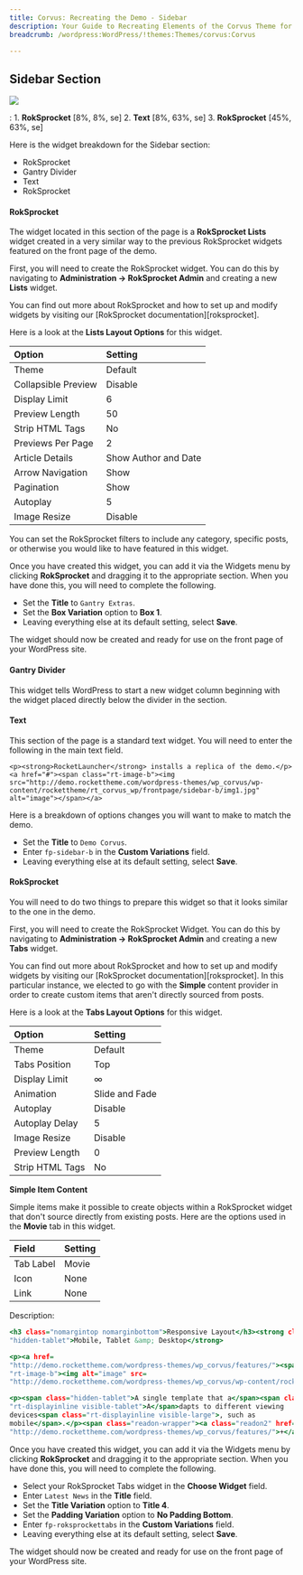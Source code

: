 ```yaml
---
title: Corvus: Recreating the Demo - Sidebar
description: Your Guide to Recreating Elements of the Corvus Theme for WordPress
breadcrumb: /wordpress:WordPress/!themes:Themes/corvus:Corvus

---
```


Sidebar Section
-----

![][demo]

:   1. **RokSprocket** [8%, 8%, se]
    2. **Text** [8%, 63%, se]
    3. **RokSprocket** [45%, 63%, se]

Here is the widget breakdown for the Sidebar section:

* RokSprocket
* Gantry Divider
* Text
* RokSprocket

#### RokSprocket

The widget located in this section of the page is a **RokSprocket Lists** widget created in a very similar way to the previous RokSprocket widgets featured on the front page of the demo.

First, you will need to create the RokSprocket widget. You can do this by navigating to **Administration -> RokSprocket Admin** and creating a new **Lists** widget.

You can find out more about RokSprocket and how to set up and modify widgets by visiting our [RokSprocket documentation][roksprocket].

Here is a look at the **Lists Layout Options** for this widget.

| Option              | Setting              |  
| :------------------ | :------------------- |  
| Theme               | Default              |  
| Collapsible Preview | Disable              |  
| Display Limit       | 6                    |  
| Preview Length      | 50                   |  
| Strip HTML Tags     | No                   |  
| Previews Per Page   | 2                    |  
| Article Details     | Show Author and Date |  
| Arrow Navigation    | Show                 |  
| Pagination          | Show                 |  
| Autoplay            | 5                    |  
| Image Resize        | Disable              |  

You can set the RokSprocket filters to include any category, specific posts, or otherwise you would like to have featured in this widget.

Once you have created this widget, you can add it via the Widgets menu by clicking **RokSprocket** and dragging it to the appropriate section. When you have done this, you will need to complete the following.

* Set the **Title** to `Gantry Extras`.
* Set the **Box Variation** option to **Box 1**.
* Leaving everything else at its default setting, select **Save**.

The widget should now be created and ready for use on the front page of your WordPress site.

#### Gantry Divider

This widget tells WordPress to start a new widget column beginning with the widget placed directly below the divider in the section.


#### Text

This section of the page is a standard text widget. You will need to enter the following in the main text field.

~~~
<p><strong>RocketLauncher</strong> installs a replica of the demo.</p>
<a href="#"><span class="rt-image-b"><img src="http://demo.rockettheme.com/wordpress-themes/wp_corvus/wp-content/rockettheme/rt_corvus_wp/frontpage/sidebar-b/img1.jpg" alt="image"></span></a>
~~~

Here is a breakdown of options changes you will want to make to match the demo.

* Set the **Title** to `Demo Corvus`.
* Enter `fp-sidebar-b` in the **Custom Variations** field.
* Leaving everything else at its default setting, select **Save**.


#### RokSprocket

You will need to do two things to prepare this widget so that it looks similar to the one in the demo.

First, you will need to create the RokSprocket Widget. You can do this by navigating to **Administration -> RokSprocket Admin** and creating a new **Tabs** widget.

You can find out more about RokSprocket and how to set up and modify widgets by visiting our [RokSprocket documentation][roksprocket]. In this particular instance, we elected to go with the **Simple** content provider in order to create custom items that aren't directly sourced from posts.

Here is a look at the **Tabs Layout Options** for this widget.

| Option          | Setting        |
| :-------------- | :------------  |
| Theme           | Default        |
| Tabs Position   | Top            |
| Display Limit   | ∞              |
| Animation       | Slide and Fade |
| Autoplay        | Disable        |
| Autoplay Delay  | 5              |
| Image Resize    | Disable        |
| Preview Length  | 0              |
| Strip HTML Tags | No             |

**Simple Item Content**

Simple items make it possible to create objects within a RokSprocket widget that don't source directly from existing posts. Here are the options used in the **Movie** tab in this widget.

| Field     | Setting |  
| :-------- | :------ |  
| Tab Label | Movie   |  
| Icon      | None    |  
| Link      | None    |  

Description:

~~~ .html
<h3 class="nomargintop nomarginbottom">Responsive Layout</h3><strong class=
"hidden-tablet">Mobile, Tablet &amp; Desktop</strong>

<p><a href=
"http://demo.rockettheme.com/wordpress-themes/wp_corvus/features/"><span class=
"rt-image-b"><img alt="image" src=
"http://demo.rockettheme.com/wordpress-themes/wp_corvus/wp-content/rockettheme/rt_corvus_wp/frontpage/sidebar-b/img2.jpg"></span></a></p>

<p><span class="hidden-tablet">A single template that a</span><span class=
"rt-displayinline visible-tablet">A</span>dapts to different viewing
devices<span class="rt-displayinline visible-large">, such as
mobile</span>.</p><span class="readon-wrapper"><a class="readon2" href=
"http://demo.rockettheme.com/wordpress-themes/wp_corvus/features/">+</a></span>
~~~

Once you have created this widget, you can add it via the Widgets menu by clicking **RokSprocket** and dragging it to the appropriate section. When you have done this, you will need to complete the following.

* Select your RokSprocket Tabs widget in the **Choose Widget** field.
* Enter `Latest News` in the **Title** field.
* Set the **Title Variation** option to **Title 4**.
* Set the **Padding Variation** option to **No Padding Bottom**.
* Enter `fp-roksprockettabs` in the **Custom Variations** field.
* Leaving everything else at its default setting, select **Save**.

The widget should now be created and ready for use on the front page of your WordPress site.

[demo]: assets/demo_5.jpeg